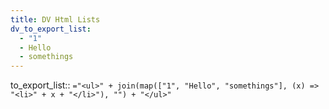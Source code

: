 ```yaml
---
title: DV Html Lists
dv_to_export_list:
  - "1"
  - Hello
  - somethings
---
```


to_export_list:: `="<ul>" + join(map(["1", "Hello", "somethings"], (x) => "<li>" + x + "</li>"), "") + "</ul>"`
